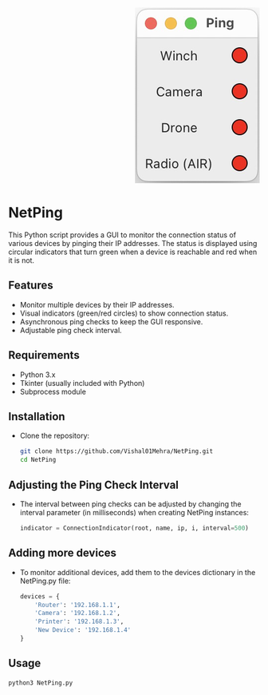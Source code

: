 
<div style="text-align: right;">
  <img src="https://github.com/Vishal01Mehra/NetPing/blob/main/Resources/Main.jpg">
</div>

# NetPing 

This Python script provides a GUI to monitor the connection status of various devices by pinging their IP addresses. The status is displayed using circular indicators that turn green when a device is reachable and red when it is not.

## Features

- Monitor multiple devices by their IP addresses.
- Visual indicators (green/red circles) to show connection status.
- Asynchronous ping checks to keep the GUI responsive.
- Adjustable ping check interval.

## Requirements

- Python 3.x
- Tkinter (usually included with Python)
- Subprocess module

## Installation

- Clone the repository:
   ```sh
   git clone https://github.com/Vishal01Mehra/NetPing.git
   cd NetPing
   
## Adjusting the Ping Check Interval
- The interval between ping checks can be adjusted by changing the interval parameter (in milliseconds) when creating NetPing instances:
   ``` python
   indicator = ConnectionIndicator(root, name, ip, i, interval=500)

## Adding more devices
- To monitor additional devices, add them to the devices dictionary in the NetPing.py file:
   ``` python
   devices = {
       'Router': '192.168.1.1',
       'Camera': '192.168.1.2',
       'Printer': '192.168.1.3',
       'New Device': '192.168.1.4'
   }

## Usage
   ```python
   python3 NetPing.py
